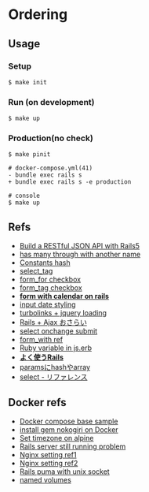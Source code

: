 # Ordering

## Usage

### Setup

```
$ make init
```

### Run (on development)

```
$ make up
```

### Production(no check)

```
$ make pinit

# docker-compose.yml(41)
- bundle exec rails s
+ bundle exec rails s -e production

# console
$ make up
```

## Refs

- [Build a RESTful JSON API with Rails5](https://scotch.io/tutorials/build-a-restful-json-api-with-rails-5-part-one)
- [has many through with another name](https://stackoverflow.com/questions/42027822/rails-has-many-through-with-same-model)
- [Constants hash](https://stackoverflow.com/questions/818062/rails-constants-hash)
- [select_tag](https://apidock.com/rails/ActionView/Helpers/FormTagHelper/select_tag)
- [form_for checkbox](https://qiita.com/chocoken517/items/6efb9c5a1b035f9a50fa)
- [form_tag checkbox](https://www.sejuku.net/blog/27132)
- [**form with calendar on rails**](https://qiita.com/yatakan/items/3a359b2beef28fedb3c5)
- [input date styling](https://css-tricks.com/prefilling-date-input/)
- [turbolinks + jquery loading](https://qiita.com/azusanakano/items/1b96a2be0f967365a873)
- [Rails + Ajax おさらい](https://qiita.com/ka215/items/dfa602f1ccc652cf2888)
- [select onchange submit](https://qiita.com/act823/items/3a203f1f96e7fe52f69d)
- [form_with ref](https://techracho.bpsinc.jp/hachi8833/2017_05_01/39502)
- [Ruby variable in js.erb](https://www.quora.com/How-do-I-pass-a-Ruby-variable-to-JavaScript)
- [**よく使うRails**](https://qiita.com/rik0/items/b022c111b4ae3347926b)
- [paramsにhashやarray](http://whtiecrow.blog.shinobi.jp/rails/params%E3%81%AB%E3%83%8F%E3%83%83%E3%82%B7%E3%83%A5%E3%82%84%E9%85%8D%E5%88%97%E3%82%92%E4%BD%BF%E3%81%86)
- [select - リファレンス](http://railsdoc.com/references/select)

## Docker refs

- [Docker compose base sample](http://post.simplie.jp/posts/114)
- [install gem nokogiri on Docker](https://github.com/gliderlabs/docker-alpine/issues/53)
- [Set timezone on alpine](https://qiita.com/dtan4/items/8359e389b95cbc60952d)
- [Rails server still running problem](https://stackoverflow.com/questions/35022428/rails-server-is-still-running-in-a-new-opened-docker-container)
- [Nginx setting ref1](https://qiita.com/eighty8/items/0288ab9c127ddb683315#nginx%E8%A8%AD%E5%AE%9A%E3%83%95%E3%82%A1%E3%82%A4%E3%83%AB)
- [Nginx setting ref2](https://qiita.com/eighty8/items/0288ab9c127ddb683315#nginx%E8%A8%AD%E5%AE%9A%E3%83%95%E3%82%A1%E3%82%A4%E3%83%AB)
- [Rails puma with unix socket](https://qiita.com/eighty8/items/0288ab9c127ddb683315#nginx%E8%A8%AD%E5%AE%9A%E3%83%95%E3%82%A1%E3%82%A4%E3%83%AB)
- [named volumes](https://github.com/docker/compose/issues/4675)
